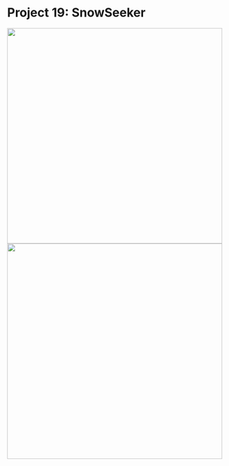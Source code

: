 # Project 19: SnowSeeker
<img src="https://user-images.githubusercontent.com/35319467/109405538-71ce5d80-7926-11eb-8166-26ecb8292056.png" width="500">

<img src="https://user-images.githubusercontent.com/35319467/109405541-76931180-7926-11eb-94d7-cef73a5185cb.png" width="500">
